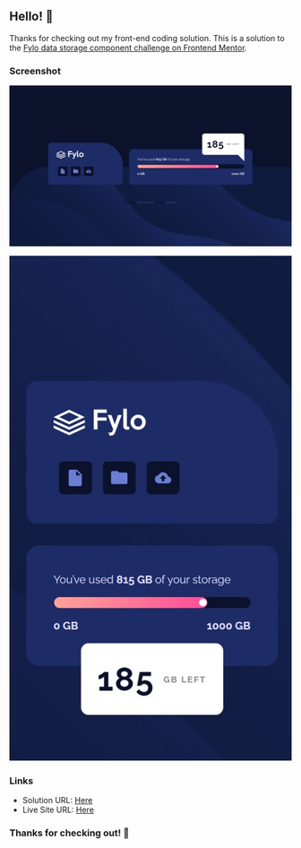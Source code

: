 ## Hello! 👋
Thanks for checking out my front-end coding solution. This is a solution to the [Fylo data storage component challenge on Frontend Mentor](https://www.frontendmentor.io/challenges/fylo-data-storage-component-1dZPRbV5n).

### Screenshot

![](fylo-data-storage-component-master-desktop.jpg)

![](fylo-data-storage-component-master-mobile.jpg)

### Links

- Solution URL: [Here](https://your-solution-url.com)
- Live Site URL: [Here](https://ozlemxates.github.io/Fylo-Data-Storage-Component-Frontend-Mentor/)

### Thanks for checking out! 🚀 
